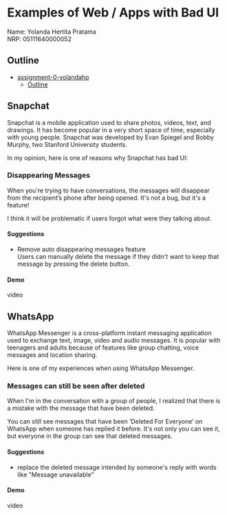# Examples of Web / Apps with Bad UI
Name: Yolanda Hertita Pratama<br>
NRP: 05111640000052

## Outline
- [assignment-0-yolandahp](#assignment-0-yolandahp)
  - [Outline](#outline)

## Snapchat
Snapchat is a mobile application used to share photos, videos, text, and drawings. It has become popular in a very short space of time, especially with young people. Snapchat was developed by Evan Spiegel and Bobby Murphy, two Stanford University students.<br>

In my opinion, here is one of reasons why Snapchat has bad UI:

### Disappearing Messages
When you're trying to have conversations, the messages will disappear from the recipient’s phone after being opened. It's not a bug, but it's a feature!<br>

I think it will be problematic if users forgot what were they talking about.

#### Suggestions
- Remove auto disappearing messages feature<br>
  Users can manually delete the message if they didn't want to keep that message by pressing the delete button.

#### Demo
video


## WhatsApp
WhatsApp Messenger is a cross-platform instant messaging application used to exchange text, image, video and audio messages. It is popular with teenagers and adults because of features like group chatting, voice messages and location sharing.<br>

Here is one of my experiences when using WhatsApp Messenger.<br>

### Messages can still be seen after deleted
When I'm in the conversation with a group of people, I realized that there is a mistake with the message that have been deleted.

You can still see messages that have been ‘Deleted For Everyone’ on WhatsApp when someone has replied it before. It's not only you can see it, but everyone in the group can see that deleted messages.

#### Suggestions
- replace the deleted message intended by someone's reply with words like "Message unavailable"

#### Demo
video



